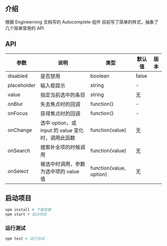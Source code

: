 ## 介绍
根据 Engineerning 文档写的 Autocomplete 组件
目前写了简单的样式，抽象了几个简单常用的 API

## API
| 参数 | 说明 | 类型 | 默认值 | 版本 |
| --- | --- | --- | --- | --- |
| disabled | 是否禁用 | boolean | false |  |
| placeholder | 输入框提示 | string | - |  |
| value | 指定当前选中的条目 | string | 无 |  |
| onBlur | 失去焦点时的回调 | function() | - |  |
| onFocus | 获得焦点时的回调 | function() | - |  |
| onChange | 选中 option，或 input 的 value 变化时，调用此函数 | function(value) | 无 |  |
| onSearch | 搜索补全项的时候调用 | function(value) | 无 |  |
| onSelect | 被选中时调用，参数为选中项的 value 值 | function(value, option) | 无 |  |

## 启动项目
```bash
npm install # 下载依赖
npm start # 启动项目
```

### 运行测试
```bash
npm test # 运行测试
```
